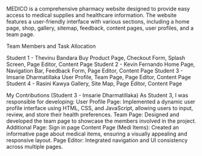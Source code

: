 MEDICO is a comprehensive pharmacy website designed to provide easy access to medical supplies and healthcare information. 
The website features a user-friendly interface with various sections, including a home page, shop, gallery, sitemap, feedback, content pages, user profiles, and a team page.

Team Members and Task Allocation

Student 1	- Thevinu Bandara	Buy Product Page, Checkout Form, Splash Screen, Page Editor, Content Page
Student 2	- Kevin Fernando	Home Page, Navigation Bar, Feedback Form, Page Editor, Content Page
Student 3	- Imsarie Dharmatillaka	User Profile, Team Page, Page Editor, Content Page
Student 4	- Rasini Kawya	Gallery, Site Map, Page Editor, Content Page

My Contributions (Student 3 - Imsarie Dharmatillaka)
As Student 3, I was responsible for developing:
  User Profile Page: Implemented a dynamic user profile interface using HTML, CSS, and JavaScript, allowing users to input, review, and store their health preferences.
  Team Page: Designed and developed the team page to showcase the members involved in the project.
  Additional Page: Sign in page
  Content Page (Medi Items): Created an informative page about medical items, ensuring a visually appealing and responsive layout.
  Page Editor: Integrated navigation and UI consistency across multiple pages.
